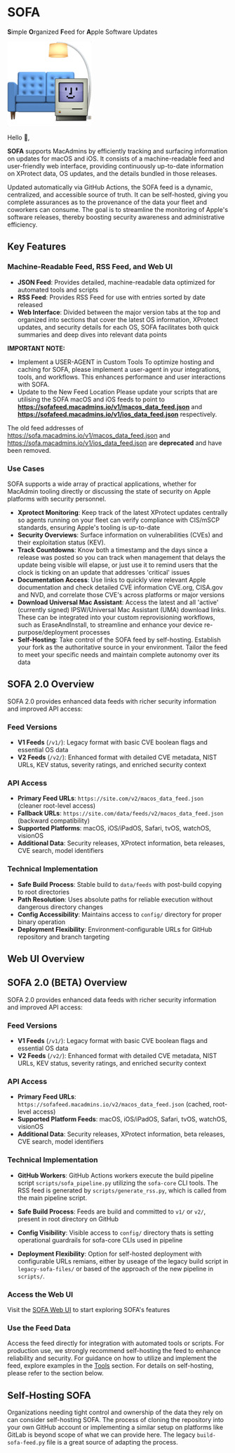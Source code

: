 # SOFA 
**S**imple **O**rganized **F**eed for **A**pple Software Updates

![Sofa logo](./docs/custom_logo.png "Optional title")

Hello 👋,

**SOFA** supports MacAdmins by efficiently tracking and surfacing information on updates for macOS and iOS. It consists of a machine-readable feed and user-friendly web interface, providing continuously up-to-date information on XProtect data, OS updates, and the details bundled in those releases.

Updated automatically via GitHub Actions, the SOFA feed is a dynamic, centralized, and accessible source of truth. It can be self-hosted, giving you complete assurances as to the provenance of the data your fleet and coworkers can consume. The goal is to streamline the monitoring of Apple's software releases, thereby boosting security awareness and administrative efficiency.

## Key Features

### Machine-Readable Feed, RSS Feed, and Web UI

- **JSON Feed**: Provides detailed, machine-readable data optimized for automated tools and scripts
- **RSS Feed**: Provides RSS Feed for use with entries sorted by date released
- **Web Interface**: Divided between the major version tabs at the top and organized into sections that cover the latest OS information, XProtect updates, and security details for each OS, SOFA facilitates both quick summaries and deep dives into relevant data points

**IMPORTANT NOTE:** 
- Implement a USER-AGENT in Custom Tools
To optimize hosting and caching for SOFA, please implement a user-agent in your integrations, tools, and workflows. This enhances performance and user interactions with SOFA.
- Update to the New Feed Location
Please update your scripts that are utilising the SOFA macOS and iOS feeds to point to **https://sofafeed.macadmins.io/v1/macos_data_feed.json** and **https://sofafeed.macadmins.io/v1/ios_data_feed.json** respectively.

The old feed addresses of https://sofa.macadmins.io/v1/macos_data_feed.json and https://sofa.macadmins.io/v1/ios_data_feed.json are **deprecated** and have been removed.

### Use Cases

SOFA supports a wide array of practical applications, whether for MacAdmin tooling directly or discussing the state of security on Apple platforms with security personnel.

- **Xprotect Monitoring**: Keep track of the latest XProtect updates centrally so agents running on your fleet can verify compliance with CIS/mSCP standards, ensuring Apple's tooling is up-to-date
- **Security Overviews**: Surface information on vulnerabilities (CVEs) and their exploitation status (KEV).
- **Track Countdowns**: Know both a timestamp and the days since a release was posted so you can track when management that delays the update being visible will elapse, or just use it to remind users that the clock is ticking on an update that addresses 'critical' issues
- **Documentation Access**: Use links to quickly view relevant Apple documentation and check detailed CVE information CVE.org, CISA.gov and NVD, and correlate those CVE's across platforms or major versions
- **Download Universal Mac Assistant**: Access the latest and all 'active' (currently signed) IPSW/Universal Mac Assistant (UMA) download links. These can be integrated into your custom reprovisioning workflows, such as EraseAndInstall, to streamline and enhance your device re-purpose/deployment processes
- **Self-Hosting**: Take control of the SOFA feed by self-hosting. Establish your fork as the authoritative source in your environment. Tailor the feed to meet your specific needs and maintain complete autonomy over its data

## SOFA 2.0 Overview

SOFA 2.0 provides enhanced data feeds with richer security information and improved API access:

### Feed Versions

- **V1 Feeds** (`/v1/`): Legacy format with basic CVE boolean flags and essential OS data
- **V2 Feeds** (`/v2/`): Enhanced format with detailed CVE metadata, NIST URLs, KEV status, severity ratings, and enriched security context

### API Access

- **Primary Feed URLs**: `https://site.com/v2/macos_data_feed.json` (cleaner root-level access)
- **Fallback URLs**: `https://site.com/data/feeds/v2/macos_data_feed.json` (backward compatibility)
- **Supported Platforms**: macOS, iOS/iPadOS, Safari, tvOS, watchOS, visionOS
- **Additional Data**: Security releases, XProtect information, beta releases, CVE search, model identifiers

### Technical Implementation

- **Safe Build Process**: Stable build to `data/feeds` with post-build copying to root directories
- **Path Resolution**: Uses absolute paths for reliable execution without dangerous directory changes
- **Config Accessibility**: Maintains access to `config/` directory for proper binary operation
- **Deployment Flexibility**: Environment-configurable URLs for GitHub repository and branch targeting

## Web UI Overview

## SOFA 2.0 (BETA) Overview

SOFA 2.0 provides enhanced data feeds with richer security information and improved API access:

### Feed Versions

- **V1 Feeds** (`/v1/`): Legacy format with basic CVE boolean flags and essential OS data
- **V2 Feeds** (`/v2/`): Enhanced format with detailed CVE metadata, NIST URLs, KEV status, severity ratings, and enriched security context

### API Access

- **Primary Feed URLs**: `https://sofafeed.macadmins.io/v2/macos_data_feed.json` (cached, root-level access)
- **Supported Platform Feeds**: macOS, iOS/iPadOS, Safari, tvOS, watchOS, visionOS
- **Additional Data**: Security releases, XProtect information, beta releases, CVE search, model identifiers

### Technical Implementation

- **GitHub Workers**: GitHub Actions workers execute the build pipeline script `scripts/sofa_pipeline.py` utilizing the `sofa-core` CLI tools. The RSS feed is generated by `scripts/generate_rss.py`, which is called from the main pipeline script.

- **Safe Build Process**: Feeds are build and committed to `v1/` or `v2/`, present in root directory on GitHub
- **Config Visibility**: Visible access to `config/` directory thats is setting operational guardrails for sofa-core CLIs used in pipeline
- **Deployment Flexibility**: Option for self-hosted deployment with  configurable URLs remians, either by useage of the legacy build script in `legacy-sofa-files/` or based of the approach of the new pipeline in `scripts/`.


### Access the Web UI

Visit the [SOFA Web UI](https://sofa.macadmins.io) to start exploring SOFA's features

### Use the Feed Data

Access the feed directly for integration with automated tools or scripts. For production use, we strongly recommend self-hosting the feed to enhance reliability and security. For guidance on how to utilize and implement the feed, explore examples in the [Tools](./tool-scripts) section. For details on self-hosting, please refer to the section below.

## Self-Hosting SOFA

Organizations needing tight control and ownership of the data they rely on can consider self-hosting SOFA. The process of cloning the repository into your own GitHub account or implementing a similar setup on platforms like GitLab is beyond scope of what we can provide here. The legacy `build-sofa-feed.py` file is a great source of adapting the process.
